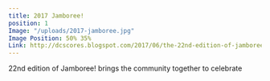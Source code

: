 ```yaml
---
title: 2017 Jamboree!
position: 1
Image: "/uploads/2017-jamboree.jpg"
Image Position: 50% 35%
Link: http://dcscores.blogspot.com/2017/06/the-22nd-edition-of-jamboree-bring.html
---
```


22nd edition of Jamboree! brings the community together to celebrate